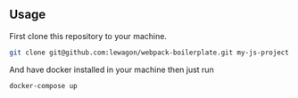 ## Usage

First clone this repository to your machine. 

```bash
git clone git@github.com:lewagon/webpack-boilerplate.git my-js-project
```
And have docker installed in your machine
then just run

```bash
docker-compose up
```
